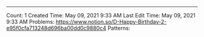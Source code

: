 ---
Count: 1
Created Time: May 09, 2021 9:33 AM
Last Edit Time: May 09, 2021 9:33 AM
Problems: https://www.notion.so/D-Happy-Birthday-2-e95f0cfa713248d696ba00dd0c9880c4
Patterns: 